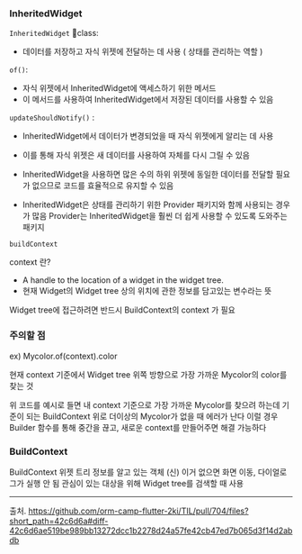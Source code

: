 ### InheritedWidget

`InheritedWidget` class: 
- 데이터를 저장하고 자식 위젯에 전달하는 데 사용 ( 상태를 관리하는 역할 )

`of()`:
- 자식 위젯에서 InheritedWidget에 액세스하기 위한 메서드
- 이 메서드를 사용하여 InheritedWidget에서 저장된 데이터를 사용할 수 있음

`updateShouldNotify()` :
- InheritedWidget에서 데이터가 변경되었을 때 자식 위젯에게 알리는 데 사용
- 이를 통해 자식 위젯은 새 데이터를 사용하여 자체를 다시 그릴 수 있음

- InheritedWidget을 사용하면 많은 수의 하위 위젯에 동일한 데이터를 전달할 필요가 없으므로 코드를 효율적으로 유지할 수 있음
- InheritedWidget은 상태를 관리하기 위한 Provider 패키지와 함께 사용되는 경우가 많음 Provider는 InheritedWidget을 훨씬 더 쉽게 사용할 수 있도록 도와주는 패키지

`buildContext`

context 란?
- A handle to the location of a widget in the widget tree.
- 현재 Widget의 Widget tree 상의 위치에 관한 정보를 담고있는 변수라는 뜻

Widget tree에 접근하려면 반드시 BuildContext의 context 가 필요


### 주의할 점
ex) Mycolor.of(context).color

현재 context 기준에서 Widget tree 위쪽 방향으로 가장 가까운 Mycolor의 color를 찾는 것

위 코드를 예시로 들면
내 context 기준으로 가장 가까운 Mycolor를 찾으려 하는데 기준이 되는 BuildContext 위로 더이상의 Mycolor가 없을 때 에러가 난다
이럴 경우 Builder 함수를 통해 중간을 끊고, 새로운 context를 만들어주면 해결 가능하다

### BuildContext
BuildContext
위젯 트리 정보를 알고 있는 객체 (신)
이거 없으면 화면 이동, 다이얼로그가 실행 안 됨
관심이 있는 대상을 위해 Widget tree를 검색할 때 사용


---

출처. https://github.com/orm-camp-flutter-2ki/TIL/pull/704/files?short_path=42c6d6a#diff-42c6d6ae519be989bb13272dcc1b2278d24a57fe42cb47ed7b065d3f14d2abdb
